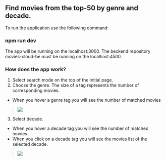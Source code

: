 ## Find movies from the top-50 by genre and decade. 

To run the application use the following command:

### npm run dev

The app will be running on the localhost:3000. 
The beckend repository movies-cloud-be must be running on the localhost:4500.



### How does the app work?

1. Select search mode on the top of the initial page.
2. Choose the genre. The size of a tag represents the number of corresponding movies.
  - When you hover a genre tag you will see the number of matched movies
> <img src="https://user-images.githubusercontent.com/45718400/94194950-b3a83300-feb2-11ea-89f8-214fefd2d3ae.png" />

3. Select decade.
  - When you hover a decade tag you will see the number of matched movies
  - When you click on a decade tag you will see the movies list of the selected decade.
> <img src="https://user-images.githubusercontent.com/45718400/94138899-170d7300-fe69-11ea-89cd-ff3bd0ad27e7.png" />
